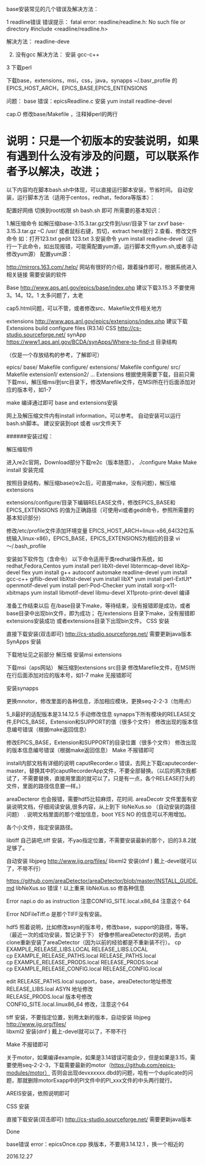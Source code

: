 base安装常见的几个错误及解决方法：

1  readline错误
错误提示：
fatal error: readline/readline.h: No such file or directory
 #include <readline/readline.h>
 
 解决方法：  readline-deve

2. 没有gcc
解决方法： 安装 gcc-c++

3 下载perl

下载base，extensions，msi，css，java，synapps
~/.basr_profile  的EPICS_HOST_ARCH，EPICS_BASE,EPICS_ENTENSIONS

问题：
base 错误：epicsReadline.c        安装 yum install readline-devel

cap.O   修改base/Makefile ，注释掉perl的两行


# 说明：只是一个初版本的安装说明，如果有遇到什么没有涉及的问题，可以联系作者予以解决，改进；

以下内容均在脚本bash.sh中体现，可以直接运行脚本安装，节省时间。 自动安装，运行脚本方法（适用于centos，redhat，fedora等版本）：

配置好网络 切换到root权限 sh bash.sh 即可 所需要的基本知识：

1.解压缩命令 如解压缩base-3.15.3.tar.gz文件到/usr/目录下 tar zxvf base-3.15.3.tar.gz –C /usr/ 或者鼠标右键，剪切，extract here就行
2.查看、修改文件命令 如：打开123.txt gedit 123.txt
3.安装命令 yum install readline-devel（运行一下此命令，如出现报错，可能需配置yum源，运行脚本文件yum.sh,或者手动修改yum源）
配置yum源：

http://mirrors.163.com/.help/ 网站有很好的介绍，跟着操作即可，根据系统进入相关链接 需要安装的软件

Base http://www.aps.anl.gov/epics/base/index.php 建议下载3.15.3 不要使用3。14。12。1 太多问题了，太老

cap5.html问题，可以不管，或者修改src、Makefile文件相关地方

extensions http://www.aps.anl.gov/epics/extensions/index.php 建议下载Extensions build configure files (R3.14)
CSS http://cs-studio.sourceforge.net/
synApp https://www1.aps.anl.gov/BCDA/synApps/Where-to-find-it
目录结构

（仅是一个存放结构的参考，了解即可）

epics/
    base/
        Makefile
        configure/
    extensions/
        Makefile
        configure/
        src/
            Makefile
            extension1/
            extension2/
            ...
Extensions 根据使用需要下载，目前只需下载msi，解压缩msi到src目录下，修改Marefile文件，在MSI所在行后面添加对应的版本号，如1-7

make 编译通过即可 base and extensions安装

网上及解压缩文件内有install information，可以参考。 自动安装可以运行bash.sh脚本。 建议安装到opt 或者 usr文件夹下

######安装过程：

解压缩软件

进入re2c官网，Download部分下载re2c（版本随意）， ./configure Make Make install 安装完成 

按照目录结构，解压缩base(re2c后，可直接make，没有问题)，解压缩extensions

extensions/configure/目录下编辑RELEASE文件，修改EPICS_BASE和EPICS_EXTENSIONS 的值为正确路径（可使用vi或者gedit命令，参照所需要的基本知识部分）

修改/etc/profile文件添加环境变量 EPICS_HOST_ARCH=linux-x86_64(32位系统输入linux-x86)，EPICS_BASE，EPICS_EXTENSIONS为相应的目录
vi ～/.bash_profile



安装如下软件包（含命令）
以下命令适用于类redhat操作系统，如redhat,Fedora,Centos
yum install perl libXt-devel libtermcap-devel libXp-devel flex yum install g++ autoconf automake readline-devel yum install gcc-c++ giflib-devel libXtst-devel yum install libX* yum install perl-ExtUt* openmotif-devel yum install perl-Pod-Checker yum install xorg-x11-xbitmaps yum install libmotif-devel libmu-devel X11proto-print-devel 编译

准备工作结束以后 在/base目录下make，等待结束，没有报错即是成功，或者base目录中出现bin文件，即为成功； 在/extensions 目录下make，没有报错即extensions安装成功 或者extensions目录下出现bin文件。 CSS 安装

直接下载安装(双击即可) http://cs-studio.sourceforge.net/ 需要更新java版本 SynApps 安装

下载地址见之前部分 解压缩 安装msi extensions

下载msi（aps网站） 解压缩到extensions src目录 修改Marefile文件，在MSI所在行后面添加对应的版本号，如1-7 make 无报错即可



安装synapps  

更换mnotor，修改里面的各种信息，添加相应模块，更换seq-2-2-3（勿用点）  

5_8最好的适配版本是3.14.12.5
手动修改信息 synapps下所有模块的RELEASE文件,EPICS_BASE，Extension和SUPPORT的值（很多个文件） 修改出现的版本信息编号错误（根据make返回信息）

修改EPICS_BASE，Extension和SUPPORT的目录位置（很多个文件）
修改出现的版本信息编号错误（根据make返回信息）
Make 不报错即可


install内部文档有详细的说明 caputRecorder.o 错误，去网上下载caputecorder-master，替换其中的caputRecorderApp文件，不要全部替换。（以后的两次我都试了，不需要替换，直接用里面的就可以了。只是有一点，各个RELEASE打头的文件，里面的路径信息要一样。）  

areaDecteror 也会报错，需要hdf5比较麻烦，花时间. areaDecotr 文件里面有安装说明文档，仔细阅读安装,很多内容，从上到下 libNeXus.so （自动安装的路径问题） .      说明文档里面的那个增加信息，boot YES NO 的信息可以不用增加。    

各个小文件，指定安装路径。  

libtiff 自己装吧,tiff 安装，不yao指定位置，不需要安装最新的那个，旧的3.8.2就足够了。  

自动安装 libjpeg http://www.ijg.org/files/ libxml2 安装(dnf ) 戴上-devel就可以了，不带不行）

https://github.com/areaDetector/areaDetector/blob/master/INSTALL_GUIDE.md libNeXus.so 错误！以上重来 libNeXus.so 修各种信息

Error napi.o do as instruction 注意CONFIG_SITE.local.x86_64 注意这个 64

Error NDFileTiff.o  是那个TIFF没有安装。  

hdf5 照着说明，比如修改asyn的版本号，修改base，support的路径，等等。   
（最近一次的成功安装，暂记录于下）  好像参照areaDetector的说明，去git clone重新安装了areaDetector（因为以前的经验都是不重新装不行）。
cp EXAMPLE_RELEASE_LIBS.LOCAL RELEASE_LIBS.LOCAL  
cp EXAMPLE_RELEASE_PATHS.local RELEASE_PATHS.local  
cp EXAMPLE_RELEASE_PRODS.local RELEASE_PRODS.local  
cp EXAMPLE_RELEASE_CONFIG.local RELEASE_CONFIG.local  

edit RELEASE_PATHS.local support，base，areaDetector地址修改    
RELEASE_LIBS.loal  ASYN 地址修改  
RELEASE_PRODS.local  版本号修改  
CONFIG_SITE.local.linux86_64 修改，注意这个64   

tiff 安装，不要指定位置，别用太新的版本，自动安装 libjpeg http://www.ijg.org/files/  
libxml2 安装(dnf ) 戴上-devel就可以了，不带不行

Make 不报错即可


关于motor，如果编译example，如果是3.14错误可能会少，但是如果是3.15，需要使用seq-2-2-3，下载需要最新的motor（https://github.com/epics-modules/motor）
否则会出现devxxxxxx.dbd的问题，哈有一个duplicate的问题，那就删除motorExapp中的PI文件中的PI_xxx文件的中头两行就行。  

AREIS安装，依照说明即可  

CSS 安装

直接下载安装(双击即可) http://cs-studio.sourceforge.net/ 需要更新java版本

Done


base错误
error：epicsOnce.cpp   换版本，不要用3.14.12.1 ，换一个相近的

2016.12.27
